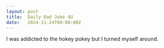 ```yaml
---
layout: post
title:  Daily Dad Joke 4U
date:   2024-11-24T00:00:00Z
---
```

I was addicted to the hokey pokey but I turned myself around.

